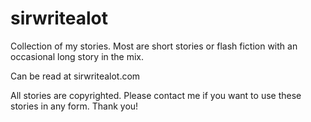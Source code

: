 # sirwritealot

Collection of my stories. Most are short stories or flash fiction with an occasional long story in the mix.

Can be read at sirwritealot.com

All stories are copyrighted. Please contact me if you want to use these stories in any form. Thank you!
